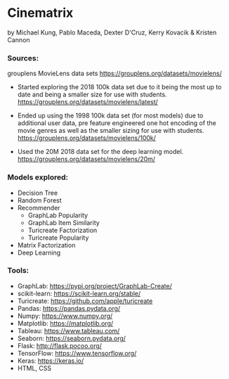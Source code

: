 # Cinematrix 
by Michael Kung, Pablo Maceda, Dexter D'Cruz, Kerry Kovacik & Kristen Cannon

### Sources:
grouplens MovieLens data sets
https://grouplens.org/datasets/movielens/

* Started exploring the 2018 100k data set due to it being the most up to date and being a smaller size for use with students. 
https://grouplens.org/datasets/movielens/latest/

* Ended up using the 1998 100k data set (for most models) due to additional user data, pre feature engineered one hot encoding of the movie genres as well as the smaller sizing for use with students. 
https://grouplens.org/datasets/movielens/100k/

* Used the 20M 2018 data set for the deep learning model.
https://grouplens.org/datasets/movielens/20m/

### Models explored:
* Decision Tree
* Random Forest
* Recommender
    * GraphLab Popularity
    * GraphLab Item Similarity
    * Turicreate Factorization
    * Turicreate Popularity
* Matrix Factorization
* Deep Learning


### Tools:
* GraphLab: https://pypi.org/project/GraphLab-Create/
* scikit-learn: https://scikit-learn.org/stable/
* Turicreate: https://github.com/apple/turicreate
* Pandas: https://pandas.pydata.org/
* Numpy: https://www.numpy.org/
* Matplotlib: https://matplotlib.org/
* Tableau: https://www.tableau.com/
* Seaborn: https://seaborn.pydata.org/
* Flask: http://flask.pocoo.org/
* TensorFlow: https://www.tensorflow.org/
* Keras: https://keras.io/
* HTML, CSS


